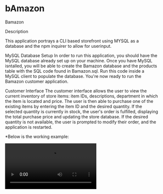 # bAmazon

Bamazon

Description

This application portrays a CLI based storefront using MYSQL as a database and the npm inquirer to allow for userinput. 

MySQL Database Setup
In order to run this application, you should have the MySQL database already set up on your machine. Once you have MySQL isntalled, you will be able to create the Bamazon database and the products table with the SQL code found in Bamazon.sql. Run this code inside a MySQL client to populate the database. You're now ready to run the Bamazon customer application.

Customer Interface
The customer interface allows the user to view the current inventory of store items: item IDs, descriptions, department in which the item is located and price. The user is then able to purchase one of the existing items by entering the item ID and the desired quantity. If the selected quantity is currently in stock, the user's order is fulfilled, displaying the total purchase price and updating the store database. If the desired quantity is not available, the user is prompted to modify their order, and the application is restarted.

*Below is the working example:

![bAmazon Customer Cli](Video/bamazonCustomer.mov)